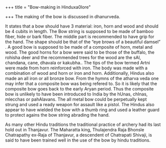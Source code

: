 +++
title = "Bow-making in Hinduxa0lore"

+++
The making of the bow is discussed in dhanurveda.  
  
It states that a bow should have 3 material: iron, horn and wood and
should be 4 cubits in length. The Bow string is supposed to be made of
bamboo fiber, hide or bark fiber. The middle part is recommended to have
grip for the hand. The shape should be that of the “eye brows of a
beautiful damsel” . A good bow is supposed to be made of a composite of
horn, metal and wood. The good horns for a bow were said to be those of
the buffalo, the rohisha deer and the recommended trees for the wood are
the sAl, chandana, cane, dhavala or kakubha.. The tips of the bow termed
Artni were made from horn reinforced with iron. The body was made with a
combination of wood and horn or iron and horn. Additionally, Hindus also
made an all iron or all bronze bow. From the hymns of the atharva veda
one may infer that a composite bow was being refered to. So it is likely
that the composite bow goes back to the early Aryan period. Thus the
composite bow is unlikely to have been introduced to India by the hUnas,
chInas, mlecchas or pahAlavans. The all metal bow could be perpetually
kept strung and used a ready weapon for assault like a pistol. The
Hindus also appear to have wielded the bow with a thumb ring and used a
leather guard to protect agains the bow string abrading the hand.

As many other Hindu traditions the traditional practice of archery had
its last hold out in Thanjavur. The Maharatta king, Thulajendra Raja
Bhonsle Chatrapathy ex-Raja of Thanjavur, a descendent of Chatrapati
Shivaji, is said to have been trained well in the use of the bow by
hindu traditions.
